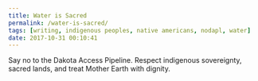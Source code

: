 ```yaml
---
title: Water is Sacred
permalink: /water-is-sacred/
tags: [writing, indigenous peoples, native americans, nodapl, water]
date: 2017-10-31 00:10:41
---
```

Say no to the Dakota Access Pipeline. Respect indigenous sovereignty, sacred lands, and treat Mother Earth with dignity.
